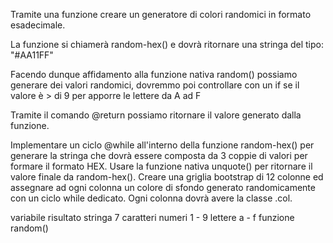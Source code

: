 Tramite una funzione creare un generatore di colori randomici in formato esadecimale.

La funzione si chiamerà random-hex() e dovrà ritornare una stringa del tipo: "#AA11FF"

Facendo dunque affidamento alla funzione nativa random() possiamo generare dei valori randomici, dovremmo poi controllare con un if se il valore è > di 9 per apporre le lettere da A ad F

Tramite il comando @return possiamo ritornare il valore generato dalla funzione.

Implementare un ciclo @while all'interno della funzione random-hex() per generare la stringa che dovrà essere composta da 3 coppie di valori per formare il formato HEX. Usare la funzione nativa unquote() per ritornare il valore finale da random-hex(). Creare una griglia bootstrap di 12 colonne ed assegnare ad ogni colonna un colore di sfondo generato randomicamente con un ciclo while dedicato. Ogni colonna dovrà avere la classe .col.

variabile risultato
stringa 7 caratteri numeri 1 - 9 lettere a - f
funzione random()
